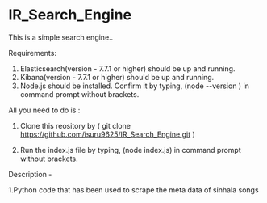 # IR_Search_Engine

This is a simple search engine..


Requirements:
1. Elasticsearch(version - 7.7.1 or higher) should be up and running.
2. Kibana(version - 7.7.1 or higher) should be up and running.
3. Node.js should be installed. Confirm it by typing, (node --version ) in command prompt without brackets.


All you need to do is : 

1. Clone this reository by 
( git clone https://github.com/isuru9625/IR_Search_Engine.git )

2. Run the index.js file by typing, (node index.js) in command prompt without brackets.


Description - 

1.Python code that has been used to scrape the meta data of sinhala songs 

